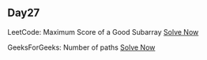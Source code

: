 ## Day27

LeetCode: Maximum Score of a Good Subarray
[Solve Now](https://leetcode.com/problems/maximum-score-of-a-good-subarray/description/)

GeeksForGeeks: Number of paths 
[Solve Now](https://practice.geeksforgeeks.org/problems/number-of-paths0926/1) 

